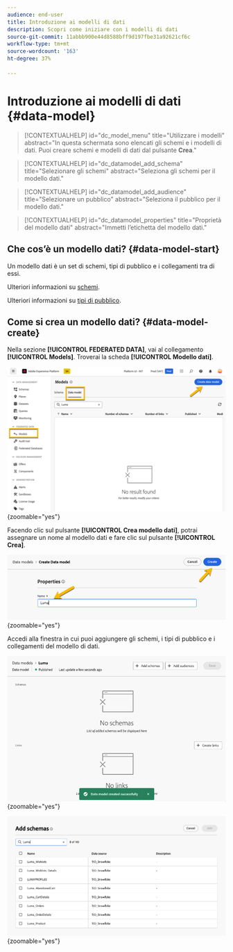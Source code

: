 ```yaml
---
audience: end-user
title: Introduzione ai modelli di dati
description: Scopri come iniziare con i modelli di dati
source-git-commit: 11abbb900e44d8588bff9d197fbe31a92621cf6c
workflow-type: tm+mt
source-wordcount: '163'
ht-degree: 37%

---
```


# Introduzione ai modelli di dati {#data-model}


>[!CONTEXTUALHELP]
>id="dc_model_menu"
>title="Utilizzare i modelli"
>abstract="In questa schermata sono elencati gli schemi e i modelli di dati. Puoi creare schemi e modelli di dati dal pulsante **Crea**."

>[!CONTEXTUALHELP]
>id="dc_datamodel_add_schema"
>title="Selezionare gli schemi"
>abstract="Seleziona gli schemi per il modello dati."


>[!CONTEXTUALHELP]
>id="dc_datamodel_add_audience"
>title="Selezionare un pubblico"
>abstract="Seleziona il pubblico per il modello dati."

>[!CONTEXTUALHELP]
>id="dc_datamodel_properties"
>title="Proprietà del modello dati"
>abstract="Immetti l’etichetta del modello dati."


## Che cos’è un modello dati? {#data-model-start}

Un modello dati è un set di schemi, tipi di pubblico e i collegamenti tra di essi.

Ulteriori informazioni su [schemi](../customer/schemas.md).

Ulteriori informazioni su [tipi di pubblico](../customer/audiences.md).

## Come si crea un modello dati? {#data-model-create}

Nella sezione **[!UICONTROL FEDERATED DATA]**, vai al collegamento **[!UICONTROL Models]**. Troverai la scheda **[!UICONTROL Modello dati]**.

![](assets/datamodel_create.png){zoomable="yes"}

Facendo clic sul pulsante **[!UICONTROL Crea modello dati]**, potrai assegnare un nome al modello dati e fare clic sul pulsante **[!UICONTROL Crea]**.

![](assets/datamodel_name.png){zoomable="yes"}

Accedi alla finestra in cui puoi aggiungere gli schemi, i tipi di pubblico e i collegamenti del modello di dati.

![](assets/datamodel_created.png){zoomable="yes"}

![](assets/datamodel_schemas.png){zoomable="yes"}

